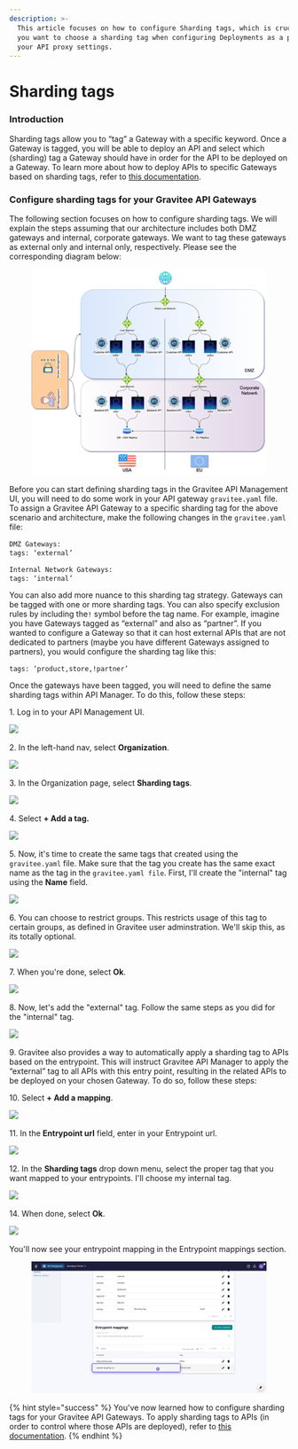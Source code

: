 ```yaml
---
description: >-
  This article focuses on how to configure Sharding tags, which is crucial if
  you want to choose a sharding tag when configuring Deployments as a part of
  your API proxy settings.
---
```


# Sharding tags

### Introduction

Sharding tags allow you to “tag” a Gateway with a specific keyword. Once a Gateway is tagged, you will be able to deploy an API and select which (sharding) tag a Gateway should have in order for the API to be deployed on a Gateway. To learn more about how to deploy APIs to specific Gateways based on sharding tags, refer to [this documentation](../../guides/api-configuration/v2-api-configuration/configure-cors.md#configure-deployments).&#x20;

### Configure sharding tags for your Gravitee API Gateways

The following section focuses on how to configure sharding tags. We will explain the steps assuming that our architecture includes both DMZ gateways and internal, corporate gateways. We want to tag these gateways as external only and internal only, respectively. Please see the corresponding diagram below:

<figure><img src="../../.gitbook/assets/Example architecture (1).png" alt=""><figcaption></figcaption></figure>

Before you can start defining sharding tags in the Gravitee API Management UI, you will need to do some work in your API gateway `gravitee.yaml` file. To assign a Gravitee API Gateway to a specific sharding tag for the above scenario and architecture, make the following changes in the `gravitee.yaml` file:

```
DMZ Gateways: 
tags: ‘external’
```

```
Internal Network Gateways:
tags: ‘internal’
```

You can also add more nuance to this sharding tag strategy. Gateways can be tagged with one or more sharding tags. You can also specify exclusion rules by including the`!` symbol before the tag name. For example, imagine you have Gateways tagged as “external” and also as “partner”. If you wanted to configure a Gateway so that it can host external APIs that are not dedicated to partners (maybe you have different Gateways assigned to partners), you would configure the sharding tag like this:

```
tags: ‘product,store,!partner’
```

Once the gateways have been tagged, you will need to define the same sharding tags within API Manager. To do this, follow these steps:

1\. Log in to your API Management UI.

![](https://dubble-prod-01.s3.amazonaws.com/assets/c04ad6f1-b85c-4196-bb64-dbcb62c22c97.png?0)

2\. In the left-hand nav, select **Organization**.

![](https://d3q7ie80jbiqey.cloudfront.net/media/image/zoom/ed080e94-c73d-48a0-8c1c-6170de95b250/1/3.7037037037037/88.486842105263?0)

3\. In the Organization page, select **Sharding tags**.

![](https://d3q7ie80jbiqey.cloudfront.net/media/image/zoom/ef5532a2-ba56-49ae-b438-041ed3ff5c9d/1.5/0.34722222222222/42.47618558114?0)

4\. Select **+ Add a tag.**

![](https://d3q7ie80jbiqey.cloudfront.net/media/image/zoom/50391eb9-7eda-480f-97ce-4f86d6bfb9d7/1.5/84.548611111111/24.835526315789?0)

5\. Now, it's time to create the same tags that created using the `gravitee.yaml` file. Make sure that the tag you create has the same exact name as the tag in the `gravitee.yaml file`. First, I'll create the "internal" tag using the **Name** field.

![](https://d3q7ie80jbiqey.cloudfront.net/media/image/zoom/71721c67-2277-400a-b577-790311e3d38d/2.5/50/43.23516310307?0)

6\. You can choose to restrict groups. This restricts usage of this tag to certain groups, as defined in Gravitee user adminstration. We'll skip this, as its totally optional.

![](https://d3q7ie80jbiqey.cloudfront.net/media/image/zoom/56135924-46cc-45a5-baf2-69e0e937ef5a/2.5/50/54.913651315789?0)

7\. When you're done, select **Ok**.

![](https://d3q7ie80jbiqey.cloudfront.net/media/image/zoom/a27f351a-c1c3-44a5-ac8c-f6d15b4a7eba/2.5/60.272442853009/75.206448739035?0)

8\. Now, let's add the "external" tag. Follow the same steps as you did for the "internal" tag.

![](https://d3q7ie80jbiqey.cloudfront.net/media/image/zoom/ca600fb5-e338-48a4-ab61-9a12292442d9/2.5/84.548611111111/24.835526315789?0)

9\. Gravitee also provides a way to automatically apply a sharding tag to APIs based on the entrypoint. This will instruct Gravitee API Manager to apply the “external” tag to all APIs with this entry point, resulting in the related APIs to be deployed on your chosen Gateway. To do so, follow these steps:

10\. Select **+ Add a mapping**.

![](https://d3q7ie80jbiqey.cloudfront.net/media/image/zoom/8c0374a0-999f-43f2-bccb-61c507a001c8/1.5/84.548611111111/49.819401444788?0)

11\. In the **Entrypoint url** field, enter in your Entrypoint url.

![](https://d3q7ie80jbiqey.cloudfront.net/media/image/zoom/397a968c-5ae8-4d85-9b4c-5f534a0d9132/2/50/49.980650154799?0)

12\. In the **Sharding tags** drop down menu, select the proper tag that you want mapped to your entrypoints. I'll choose my internal tag.

![](https://d3q7ie80jbiqey.cloudfront.net/media/image/zoom/505ea3bc-5fb0-4bbe-8d8b-229e67f1f7c7/1/50/50?0)

14\. When done, select **Ok**.

![](https://d3q7ie80jbiqey.cloudfront.net/media/image/zoom/23db58e8-6576-49aa-a51f-9fdcd37073cb/1.5/60.272442853009/69.892447110423?0)

You'll now see your entrypoint mapping in the Entrypoint mappings section.

<figure><img src="../../.gitbook/assets/image (2) (1) (1).png" alt=""><figcaption></figcaption></figure>

{% hint style="success" %}
You've now learned how to configure sharding tags for your Gravitee API Gateways. To apply sharding tags to APIs (in order to control where those APIs are deployed), refer to [this documentation](../../guides/api-configuration/v2-api-configuration/configure-cors.md#configure-deployments).
{% endhint %}
